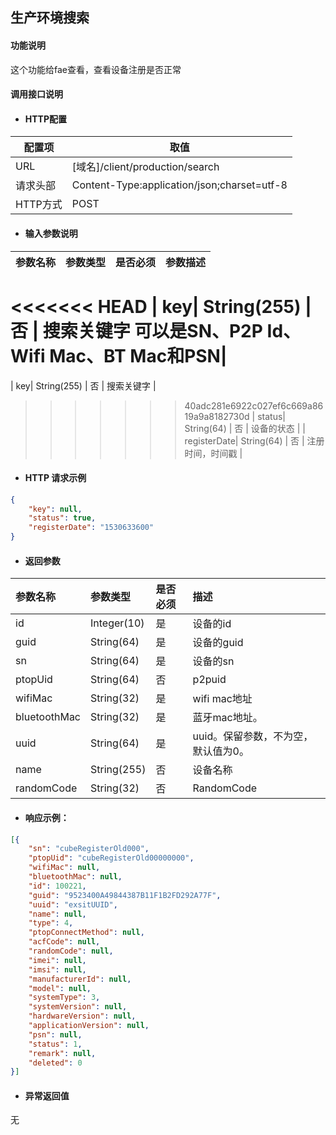 ## 生产环境搜索

#### 功能说明

这个功能给fae查看，查看设备注册是否正常

#### 调用接口说明

* #### HTTP配置

| 配置项 | 取值 |
| --- | --- |
| URL | \[域名\]/client/production/search|
| 请求头部 | Content-Type:application/json;charset=utf-8 |
| HTTP方式 | POST|

* #### 输入参数说明

| 参数名称 | 参数类型 | 是否必须 | 参数描述 |
| :--- | :--- | :--- | :--- |
<<<<<<< HEAD
| key| String\(255\) | 否 | 搜索关键字 可以是SN、P2P Id、Wifi Mac、BT Mac和PSN|
=======
| key| String\(255\) | 否 | 搜索关键字 |
>>>>>>> 40adc281e6922c027ef6c669a8619a9a8182730d
| status| String\(64\) | 否 | 设备的状态 |
| registerDate| String\(64\) | 否 | 注册时间，时间戳 |


* #### HTTP 请求示例
```json
{
	"key": null,
	"status": true,
	"registerDate": "1530633600"
}
```

* #### 返回参数

| 参数名称 | 参数类型 | 是否必须 | 描述 |
| :--- | :--- | :--- | :--- |
| id| Integer\(10\) | 是 | 设备的id |
| guid| String\(64\) | 是 | 设备的guid |
| sn | String\(64\) | 是 | 设备的sn |
| ptopUid | String\(64\) | 否 | p2puid |
| wifiMac | String\(32\) | 是 | wifi mac地址 |
| bluetoothMac | String\(32\) | 是 | 蓝牙mac地址。 |
| uuid | String\(64\) | 是 | uuid。保留参数，不为空，默认值为0。 |
| name | String\(255\) | 否 | 设备名称 |
| randomCode | String\(32\) | 否 | RandomCode|





* #### 响应示例：

```json
[{
	"sn": "cubeRegisterOld000",
	"ptopUid": "cubeRegisterOld00000000",
	"wifiMac": null,
	"bluetoothMac": null,
	"id": 100221,
	"guid": "9523400A49844387B11F1B2FD292A77F",
	"uuid": "exsitUUID",
	"name": null,
	"type": 4,
	"ptopConnectMethod": null,
	"acfCode": null,
	"randomCode": null,
	"imei": null,
	"imsi": null,
	"manufacturerId": null,
	"model": null,
	"systemType": 3,
	"systemVersion": null,
	"hardwareVersion": null,
	"applicationVersion": null,
	"psn": null,
	"status": 1,
	"remark": null,
	"deleted": 0
}]
```

* #### 异常返回值

无



